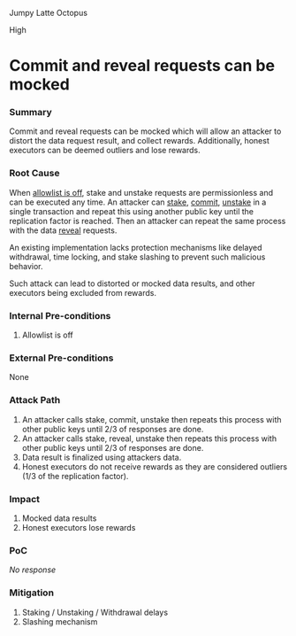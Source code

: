 Jumpy Latte Octopus

High

# Commit and reveal requests can be mocked

### Summary

Commit and reveal requests can be mocked which will allow an attacker to distort the data request result, and collect rewards. Additionally, honest executors can be deemed outliers and lose rewards.

### Root Cause

When [allowlist is off](https://github.com/sherlock-audit/2024-12-seda-protocol/blob/main/seda-chain-contracts/contract/src/msgs/staking/execute/stake.rs#L17-L17), stake and unstake requests are permissionless and can be executed any time. An attacker can [stake](https://github.com/sherlock-audit/2024-12-seda-protocol/blob/main/seda-chain-contracts/contract/src/msgs/staking/execute/stake.rs#L7), [commit](https://github.com/sherlock-audit/2024-12-seda-protocol/blob/main/seda-chain-contracts/contract/src/msgs/data_requests/execute/commit_result.rs), [unstake](https://github.com/sherlock-audit/2024-12-seda-protocol/blob/main/seda-chain-contracts/contract/src/msgs/staking/execute/unstake.rs#L8) in a single transaction and repeat this using another public key until the replication factor is reached. Then an attacker can repeat the same process with the data [reveal](https://github.com/sherlock-audit/2024-12-seda-protocol/blob/main/seda-chain-contracts/contract/src/msgs/data_requests/execute/reveal_result.rs#L4) requests.

An existing implementation lacks protection mechanisms like delayed withdrawal, time locking, and stake slashing to prevent such malicious behavior. 

Such attack can lead to distorted or mocked data results, and other executors being excluded from rewards.

### Internal Pre-conditions

1. Allowlist is off

### External Pre-conditions

None

### Attack Path

1. An attacker calls stake, commit, unstake then repeats this process with other public keys until 2/3 of responses are done.
2. An attacker calls stake, reveal, unstake then repeats this process with other public keys until 2/3 of responses are done.
3. Data result is finalized using attackers data.
4. Honest executors do not receive rewards as they are considered outliers (1/3 of the replication factor).

### Impact

1. Mocked data results
2. Honest executors lose rewards

### PoC

_No response_

### Mitigation

1. Staking / Unstaking / Withdrawal delays
2. Slashing mechanism